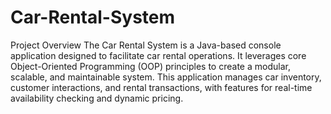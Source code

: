 # Car-Rental-System
Project Overview
The Car Rental System is a Java-based console application designed to facilitate car rental operations. It leverages core Object-Oriented Programming (OOP) principles to create a modular, scalable, and maintainable system. This application manages car inventory, customer interactions, and rental transactions, with features for real-time availability checking and dynamic pricing.
